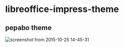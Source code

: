 # libreoffice-impress-theme

## pepabo theme

![screenshot from 2015-10-25 14-45-31](https://cloud.githubusercontent.com/assets/1286319/10714231/792b3baa-7b27-11e5-9328-5a7dce94b683.png)
